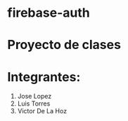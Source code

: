 # firebase-auth

# Proyecto de clases
# Integrantes:
  1. Jose Lopez
  2. Luis Torres
  3. Victor De La Hoz
